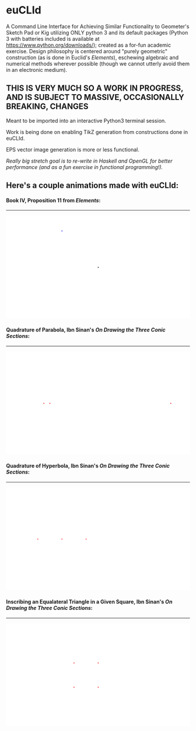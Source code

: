 # euCLId
A Command Line Interface for Achieving Similar Functionality to Geometer's Sketch Pad or Kig utilizing ONLY python 3 and its default packages (Python 3 with batteries included is available at https://www.python.org/downloads/); created as a for-fun academic exercise. Design philosophy is centered around "purely geometric" construction (as is done in Euclid's *Elements*), eschewing algebraic and numerical methods wherever possible (though we cannot utterly avoid them in an electronic medium).

## THIS IS VERY MUCH SO A WORK IN PROGRESS, AND IS SUBJECT TO MASSIVE, OCCASIONALLY BREAKING, CHANGES

Meant to be imported into an interactive Python3 terminal session.

Work is being done on enabling TikZ generation from constructions done in euCLId.

EPS vector image generation is more or less functional.

*Really big stretch goal is to re-write in Haskell and OpenGL for better performance (and as a fun exercise in functional programming!).*

## Here's a couple animations made with euCLId:

#### Book IV, Proposition 11 from *Elements*:
---
<a href="https://raw.githubusercontent.com/augustrm/euCLId/master/demos/IV11.gif"><img src="https://raw.githubusercontent.com/augustrm/euCLId/master/demos/IV11.gif"></a>

#### Quadrature of Parabola, Ibn Sinan's *On Drawing the Three Conic Sections*:
---
<a href="https://raw.githubusercontent.com/augustrm/euCLId/master/demos/parabola.gif"><img src="https://raw.githubusercontent.com/augustrm/euCLId/master/demos/parabola.gif"></a>

#### Quadrature of Hyperbola, Ibn Sinan's *On Drawing the Three Conic Sections*:
---
<a href="https://raw.githubusercontent.com/augustrm/euCLId/master/demos/hyperbola.gif"><img src="https://raw.githubusercontent.com/augustrm/euCLId/master/demos/hyperbola.gif"></a>

#### Inscribing an Equalateral Triangle in a Given Square, Ibn Sinan's *On Drawing the Three Conic Sections*:
---
<a href="https://raw.githubusercontent.com/augustrm/euCLId/master/demos/triangle.gif"><img src="https://raw.githubusercontent.com/augustrm/euCLId/master/demos/triangle.gif"></a>
